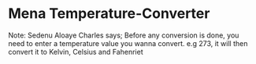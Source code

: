 # Mena Temperature-Converter
 Note: Sedenu Aloaye Charles says; Before any conversion is done, you need to enter a temperature value you wanna convert. e.g 273, it will then convert it to Kelvin, Celsius and Fahenriet
